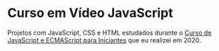 # Curso em Vídeo JavaScript

Projetos com JavaScript, CSS e HTML estudados durante o [Curso de JavaScript e ECMAScript para Iniciantes](https://www.youtube.com/playlist?list=PLHz_AreHm4dlsK3Nr9GVvXCbpQyHQl1o1) que eu realizei em 2020.
